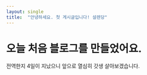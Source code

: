 ```yaml
---
layout: single
title:  "안녕하세요. 첫 게시글입니다! 설렌당"
---
```


# 오늘 처음 블로그를 만들었어요.

전역한지  4일이 지났으니 앞으로 열심히 갓생 살아보겠습니다.
